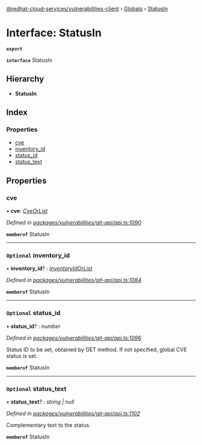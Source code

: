 [@redhat-cloud-services/vulnerabilities-client](../README.md) › [Globals](../globals.md) › [StatusIn](statusin.md)

# Interface: StatusIn

**`export`** 

**`interface`** StatusIn

## Hierarchy

* **StatusIn**

## Index

### Properties

* [cve](statusin.md#cve)
* [inventory_id](statusin.md#optional-inventory_id)
* [status_id](statusin.md#optional-status_id)
* [status_text](statusin.md#optional-status_text)

## Properties

###  cve

• **cve**: *[CveOrList](cveorlist.md)*

*Defined in [packages/vulnerabilities/git-api/api.ts:1090](https://github.com/RedHatInsights/javascript-clients/blob/master/packages/vulnerabilities/git-api/api.ts#L1090)*

**`memberof`** StatusIn

___

### `Optional` inventory_id

• **inventory_id**? : *[InventoryIdOrList](inventoryidorlist.md)*

*Defined in [packages/vulnerabilities/git-api/api.ts:1084](https://github.com/RedHatInsights/javascript-clients/blob/master/packages/vulnerabilities/git-api/api.ts#L1084)*

**`memberof`** StatusIn

___

### `Optional` status_id

• **status_id**? : *number*

*Defined in [packages/vulnerabilities/git-api/api.ts:1096](https://github.com/RedHatInsights/javascript-clients/blob/master/packages/vulnerabilities/git-api/api.ts#L1096)*

Status ID to be set, obtained by GET method. If not specified, global CVE status is set.

**`memberof`** StatusIn

___

### `Optional` status_text

• **status_text**? : *string | null*

*Defined in [packages/vulnerabilities/git-api/api.ts:1102](https://github.com/RedHatInsights/javascript-clients/blob/master/packages/vulnerabilities/git-api/api.ts#L1102)*

Complementary text to the status.

**`memberof`** StatusIn
